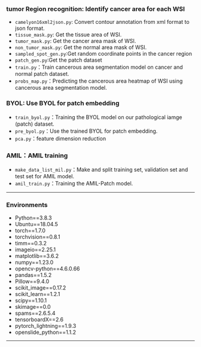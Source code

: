 
### tumor Region recognition: Identify cancer area for each WSI

* `camelyon16xml2json.py`: Convert contour annotation from xml format to json format.
* `tissue_mask.py`: Get the tissue area of WSI.
* `tumor_mask.py`: Get the cancer area mask of WSI.
* `non_tumor_mask.py`: Get the normal area mask of WSI.
* `sampled_spot_gen.py`:Get random coordinate points in the cancer region
* `patch_gen.py`:Get the patch dataset
* `train.py`：Train cancerous area segmentation model on cancer and normal patch dataset.
* `probs_map.py`：Predicting the cancerous area heatmap of WSI using cancerous area segmentation model.

### BYOL: Use BYOL for patch embedding

* `train_byol.py`：Training the BYOL model on our pathological iamge (patch) dataset.
* `pre_byol.py`：Use the trained BYOL for patch embedding.
* `pca.py`：feature dimension reduction

### AMIL：AMIL training

* `make_data_list_mil.py`：Make and split training set, validation set and test set for AMIL model.
* `amil_train.py`：Training the AMIL-Patch model.

- - - 
### Environments
* Python==3.8.3
* Ubuntu==18.04.5
* torch==1.7.0
* torchvision==0.8.1
* timm==0.3.2
* imageio==2.25.1
* matplotlib==3.6.2
* numpy==1.23.0
* opencv-python==4.6.0.66
* pandas==1.5.2
* Pillow==9.4.0
* scikit_image==0.17.2
* scikit_learn==1.2.1
* scipy==1.10.1
* skimage==0.0
* spams==2.6.5.4
* tensorboardX==2.6
* pytorch_lightning==1.9.3
* openslide_python==1.1.2
- - -
